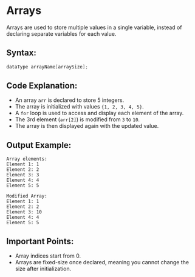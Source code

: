 # Arrays

Arrays are used to store multiple values in a single variable, instead of declaring separate variables for each value.

## Syntax:
```cpp
dataType arrayName[arraySize];
```

## Code Explanation:
- An array `arr` is declared to store 5 integers.
- The array is initialized with values `{1, 2, 3, 4, 5}`.
- A `for` loop is used to access and display each element of the array.
- The 3rd element (`arr[2]`) is modified from `3` to `10`.
- The array is then displayed again with the updated value.

## Output Example:
```
Array elements:
Element 1: 1
Element 2: 2
Element 3: 3
Element 4: 4
Element 5: 5

Modified Array:
Element 1: 1
Element 2: 2
Element 3: 10
Element 4: 4
Element 5: 5
```

## Important Points:
- Array indices start from 0.
- Arrays are fixed-size once declared, meaning you cannot change the size after initialization.